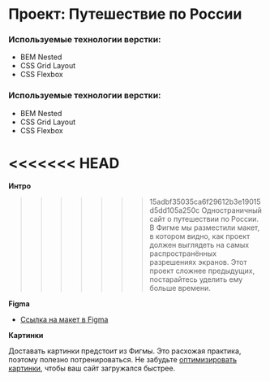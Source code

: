 # Проект: Путешествие по России

### Используемые технологии верстки:
* BEM Nested
* CSS Grid Layout
* CSS Flexbox

### Используемые технологии верстки:
* BEM Nested
* CSS Grid Layout
* CSS Flexbox

<<<<<<< HEAD
=======
**Интро**
>>>>>>> 15adbf35035ca6f29612b3e19015d5dd105a250c
Одностраничный сайт о путешествии по России.
В Фигме мы разместили макет, в котором видно, как проект должен выглядеть на самых распространённых разрешениях экранов.
Этот проект сложнее предыдущих, постарайтесь уделить ему больше времени.

**Figma**

* [Ссылка на макет в Figma](https://www.figma.com/file/5S2WSbEFL6awjVWJ0NWL8Q/Sprint-3_-Russia-_-desktop-mobile?node-id=28503%3A0)

**Картинки**

Доставать картинки предстоит из Фигмы. Это расхожая практика, поэтому полезно потренироваться.
Не забудьте [оптимизировать картинки](https://tinypng.com/), чтобы ваш сайт загружался быстрее.


